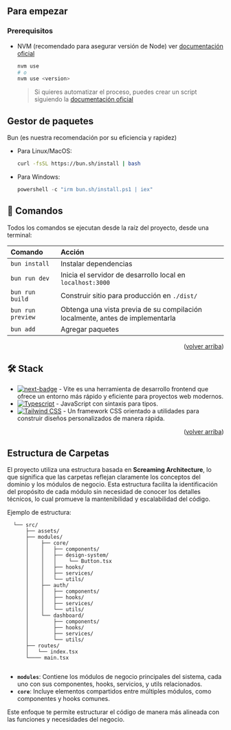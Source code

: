 ## Para empezar

### Prerequisitos

- NVM (recomendado para asegurar versión de Node) ver [documentación oficial](https://github.com/nvm-sh/nvm?tab=readme-ov-file#installing-and-updating)

  ```sh
  nvm use
  # o
  nvm use <version>
  ```

  > Si quieres automatizar el proceso, puedes crear un script siguiendo la [documentación oficial](https://github.com/nvm-sh/nvm?tab=readme-ov-file#calling-nvm-use-automatically-in-a-directory-with-a-nvmrc-file)


## Gestor de paquetes

Bun (es nuestra recomendación por su eficiencia y rapidez)


- Para Linux/MacOS:
	```sh
	curl -fsSL https://bun.sh/install | bash
	```

- Para Windows:

  ```powershell
  powershell -c "irm bun.sh/install.ps1 | iex"
  ```

## 🧞 Comandos

Todos los comandos se ejecutan desde la raíz del proyecto, desde una terminal:

| Comando | Acción |
| :-- | :-- |
| `bun install` | Instalar dependencias |
| `bun run dev` | Inicia el servidor de desarrollo local en `localhost:3000` |
| `bun run build` | Construir sitio para producción en `./dist/` |
| `bun run preview` | Obtenga una vista previa de su compilación localmente, antes de implementarla |
| `bun add` | Agregar paquetes |

<p align="right">(<a href="#readme-top">volver arriba</a>)</p>

## 🛠️ Stack

- [![next-badge]][next-url] - Vite es una herramienta de desarrollo frontend que ofrece un entorno más rápido y eficiente para proyectos web modernos. 
- [![Typescript][typescript-badge]][typescript-url] - JavaScript con sintaxis para tipos.
- [![Tailwind CSS][tailwind-badge]][tailwind-url] - Un framework CSS orientado a utilidades para construir diseños personalizados de manera rápida.

<p align="right">(<a href="#readme-top">volver arriba</a>)</p>


## Estructura de Carpetas

El proyecto utiliza una estructura basada en **Screaming Architecture**, lo que significa que las carpetas reflejan claramente los conceptos del dominio y los módulos de negocio. Esta estructura facilita la identificación del propósito de cada módulo sin necesidad de conocer los detalles técnicos, lo cual promueve la mantenibilidad y escalabilidad del código.

Ejemplo de estructura:

```
  └── src/
      ├── assets/
      ├── modules/
      │    ├── core/
      │    │   ├── components/
      │    │   ├── design-system/
      │    │   │    └── Button.tsx
      │    │   ├── hooks/
      │    │   ├── services/
      │    │   └── utils/
      │    ├── auth/
      │    │   ├── components/
      │    │   ├── hooks/
      │    │   ├── services/
      │    │   └── utils/
      │    └── dashboard/
      │        ├── components/
      │        ├── hooks/
      │        ├── services/
      │        └── utils/
      ├── routes/
      │   └── index.tsx
      └──── main.tsx
    
```

- **`modules`**: Contiene los módulos de negocio principales del sistema, cada uno con sus componentes, hooks, servicios, y utils relacionados.
- **`core`**: Incluye elementos compartidos entre múltiples módulos, como componentes y hooks comunes.

Este enfoque te permite estructurar el código de manera más alineada con las funciones y necesidades del negocio.


[next-url]: https://vite.dev/
[next-badge]: https://img.shields.io/badge/vite.js-000000?style=for-the-badge&logo=Vite&logoColor=currentColor
[typescript-url]: https://www.typescriptlang.org/
[typescript-badge]: https://img.shields.io/badge/Typescript-007ACC?style=for-the-badge&logo=typescript&logoColor=white&color=blue
[tailwind-url]: https://tailwindcss.com/
[animations-url]: https://tailwindcss-animations.vercel.app/
[tailwind-badge]: https://img.shields.io/badge/Tailwind-ffffff?style=for-the-badge&logo=tailwindcss&logoColor=38bdf8
[animations-badge]: https://img.shields.io/badge/@midudev/tailwind-animations-ff69b4?style=for-the-badge&logo=node.js&logoColor=white&color=blue
